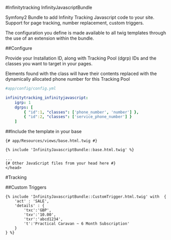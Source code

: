 #Infinitytracking InfinityJavascriptBundle

Symfony2 Bundle to add Infinity Tracking Javascript code to your site.
Support for page tracking, number replacement, custom triggers.

The configuration you define is made available to all twig templates
 through the use of an extension within the bundle.

##Configure

Provide your Installation ID, along with Tracking Pool (dgrp) IDs and the 
classes you want to target in your pages.  

Elements found with the class will have their contents replaced with the
dynamically allocated phone number for this Tracking Pool


```yaml
#app/config/config.yml

infinitytracking_infinityjavascript:
    igrp: 1
    dgrps: [
        { "id":1, "classes": ['phone_number', 'number'] },
        { "id":2, "classes": ['service_phone_number'] }
    ]
```

##Include the template in your base

```smarty
{# app/Resources/views/base.html.twig #}

{% include 'InfinityJavascriptBundle::base.html.twig' %}

...
{# Other JavaScript files from your head here #}
</head>
```

#Tracking

##Custom Triggers

```smarty
{% include 'InfinityJavascriptBundle::CustomTrigger.html.twig' with  {
    'act' : 'SALE',
    'details' : {
        'txc':'GBP',
        'txv':'10.00',
        'txr':'abcd1234',
        't':'Practical Caravan ~ 6 Month Subscription'
    }
} %}
```